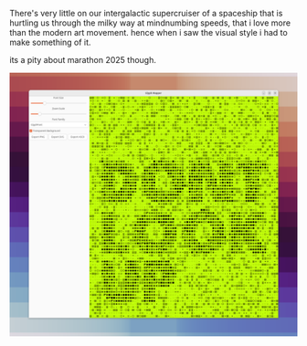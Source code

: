 There's very little on our intergalactic supercruiser of a spaceship that is hurtling us through the milky way at mindnumbing speeds, that i love more than the modern art movement.
hence when i saw the visual style i had to make something of it.

its a pity about marathon 2025 though.

[<img src="promores/default.png" width="600" />](promores/default.png)
